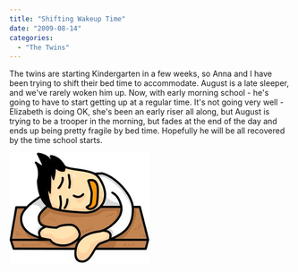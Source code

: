 ```yaml
---
title: "Shifting Wakeup Time"
date: "2009-08-14"
categories: 
  - "The Twins"
---
```


The twins are starting Kindergarten in a few weeks, so Anna and I have been trying to shift their bed time to accommodate. August is a late sleeper, and we've rarely woken him up. Now, with early morning school - he's going to have to start getting up at a regular time. It's not going very well - Elizabeth is doing OK, she's been an early riser all along, but August is trying to be a trooper in the morning, but fades at the end of the day and ends up being pretty fragile by bed time. Hopefully he will be all recovered by the time school starts.

![Sleep clip art](images/clipart0197.jpg "Sleep clip art")
